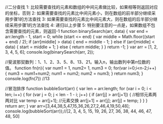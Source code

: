 //二分查找
1: 比较需要查找的元素和数组的中间元素做比较，如果相等则返回对应的坐标，否则
2: 如果需要查找的元素比中间元素小，则在数组的前半部分继续采用步骤1的方法查找
3: 如果需要查找的元素比中间元素大，则在数组的后半部分继续采用步骤1的方法查找
4: 递归以上步骤
5: 特别要注意的一点是，如果数组不包含需要查找的元素，则返回-1
function binarySearch(arr, data) {
    var end = arr.length - 1,
        start = 0;
    while (start <= end) {
        var middle = Math.floor((start + end) / 2);
        if (arr[middle] > data) {
            end = middle - 1;
        } else if (arr[middle] < data) {
            start = middle + 1;
        } else {
            return middle;
        }
    }
    return -1;
}
var arr = [1, 2, 3, 4, 5, 6];
console.log(binarySearch(arr, 2));

//斐波那契数列：1、1、2、3、5、8、13、21。输入n，输出数列中第n位数的值。
function fn(n){
        var num1 = 1, num2= 1, num3 = 0;
        for(var i=0;i<n-2;i++){
            num3 = num1+num2;
            num1 = num2;
            num2 = num3;
        }
        return num3;
    }
console.log(fn(7)) //13

//冒泡排序
function bubbleSort(arr) {
    var len = arr.length;
    for (var i = 0; i < len; i++) {
        for (var j = 0; j < len - 1 - i; j++) {
            if (arr[j] > arr[j+1]) {        //相邻元素两两对比
                var temp = arr[j+1];        //元素交换
                arr[j+1] = arr[j];
                arr[j] = temp;
            }
        }
    }
    return arr;
}
var arr=[3,44,38,5,47,15,36,26,27,2,46,4,19,50,48];
console.log(bubbleSort(arr));//[2, 3, 4, 5, 15, 19, 26, 27, 36, 38, 44, 46, 47, 48, 50]
